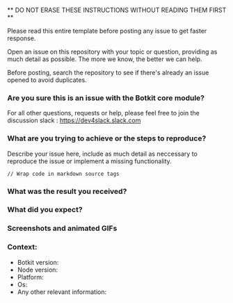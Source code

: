 
** DO NOT ERASE THESE INSTRUCTIONS WITHOUT READING THEM FIRST **

Please read this entire template before posting any issue to get faster response.

Open an issue on this repository with your topic or question, providing as much detail as possible. The more we know, the better we can help.

Before posting, search the repository to see if there's already an issue opened to avoid duplicates.

### Are you sure this is an issue with the Botkit core module?

For all other questions, requests or help, please feel free to join the discussion slack : https://dev4slack.slack.com

### What are you trying to achieve or the steps to reproduce?

Describe your issue here, include as much detail as neccessary to reproduce the issue or implement a missing functionality.

````
// Wrap code in markdown source tags
````

### What was the result you received?

### What did you expect?

### Screenshots and animated GIFs

### Context:

- Botkit version:
- Node version: 
- Platform:
- Os:
- Any other relevant information:
